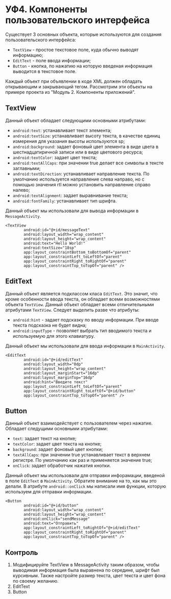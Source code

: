 # УФ4. Компоненты пользовательского интерфейса

Существует 3 основных объекта, которые используются для создания пользовательского интерфейса:

* `TextView` - простое текстовое поле, куда обычно выводят информацию;
* `EditText` - поле ввода информации;
* `Button` - кнопка, по нажатию на которую введеная информация выводится в текстовое поле.

Каждый объект при объявлении в коде XML должен обладать открывающим и закрывающий тегом. Рассмотрим эти объекты на примере проекта из "Модуль 2. Компоненты приложений".

## TextView

Данный объект обладает следующими основными атрибутами:

* `android:text`: устанавливает текст элемента;
* `android:textSize`: устанавливает высоту текста, в качестве единиц измерения для указания высоты используются sp;
* `android:background`: задает фоновый цвет элемента в виде цвета в шестнадцатиричной записи или в виде цветового ресурса;
* `android:textColor`: задает цвет текста;
* `android:textAllCaps`: при значении true делает все символы в тексте заглавными;
* `android:textDirection`: устанавливает направление текста. По умолчанию используется направление слева направо, но с помощью значения rtl можно установить направление справо налево;
* `android:textAlignment`: задает выравнивание текста;
* `android:fontFamily`: устанавливает тип шрифта.

Данный объект мы использовали для вывода информации в `MessageActivity`.

```markup
<TextView
        android:id="@+id/messageText"
        android:layout_width="wrap_content"
        android:layout_height="wrap_content"
        android:text="Hello World!"
        android:textSize="18sp"
        app:layout_constraintBottom_toBottomOf="parent"
        app:layout_constraintLeft_toLeftOf="parent"
        app:layout_constraintRight_toRightOf="parent"
        app:layout_constraintTop_toTopOf="parent" />
```

## EditText

Данный объект является подклассом класа `EditText`. Это значит, что кроме особенности ввода текста, он обладает всеми возможностями объекта `TextView`. Данный объект обладает всеми отличительными атрибутами `TextView`. Следует выделить разве что атрибуты:

* `android:hint` - задает подсказку по вводу информации. При вводе текста подсказка не будет видна;
* `android:inputType` - позволяет выбрать тип вводимого текста и используемую для этого клавиатуру.

Данный объект мы использовали для ввода информации в `MainActivity`.

```markup
<EditText
        android:id="@+id/editText"
        android:layout_width="0dp"
        android:layout_height="wrap_content"
        android:layout_marginStart="16dp"
        android:layout_marginTop="16dp"
        android:hint="Введите текст"
        app:layout_constraintLeft_toLeftOf="parent"
        app:layout_constraintRight_toLeftOf="@+id/button"
        app:layout_constraintTop_toTopOf="parent" />
```

## Button

Данный объект взаимодействует с пользователем через нажатие. Обладает следущими основными атрибутами:

* `text`: задает текст на кнопке;
* `textColor`: задает цвет текста на кнопке;
* `background`: задает фоновый цвет кнопки;
* `textAllCaps`: при значении true устанавливает текст в верхнем регистре. По умолчанию как раз и применяется значение true;
* `onClick`: задает обработчик нажатия кнопки.

Данный объект мы использовали для отправки инфорамации, введеной в поле `EditText` в `MainActivity`. Обратите внимание на то, как мы это делали. В атрибуте `android::onClick` мы написали имя функции, которую используем для отправки информации.

```markup
<Button
        android:id="@+id/button"
        android:layout_width="wrap_content"
        android:layout_height="wrap_content"
        android:onClick="sendMessage"
        android:text="Отправить"
        app:layout_constraintLeft_toRightOf="@+id/editText"
        app:layout_constraintRight_toRightOf="parent"
        app:layout_constraintTop_toTopOf="parent" />
```

## Контроль

1. Модифицируйте TextView в MessageActivity таким образом, чтобы выводимая информация была выравнена по середине, шрифт был курсивным. Также настройте размер текста, цвет текста и цвет фона по своему желанию.
2. EditText
3. Button

